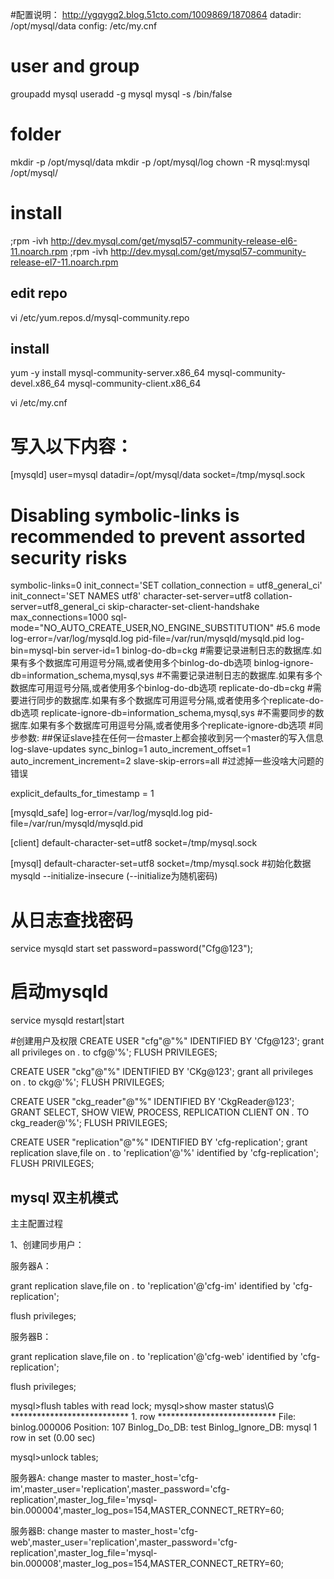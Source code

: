 #配置说明：
http://ygqygq2.blog.51cto.com/1009869/1870864
datadir: /opt/mysql/data
config: /etc/my.cnf

# user and group
groupadd mysql
useradd -g mysql mysql -s /bin/false

# folder
mkdir -p /opt/mysql/data
mkdir -p /opt/mysql/log
chown -R mysql:mysql  /opt/mysql/

# install
;rpm -ivh  http://dev.mysql.com/get/mysql57-community-release-el6-11.noarch.rpm
;rpm -ivh  http://dev.mysql.com/get/mysql57-community-release-el7-11.noarch.rpm
## edit repo
vi /etc/yum.repos.d/mysql-community.repo

## install
yum -y install mysql-community-server.x86_64 mysql-community-devel.x86_64 mysql-community-client.x86_64

vi /etc/my.cnf
# 写入以下内容：
[mysqld]
user=mysql
datadir=/opt/mysql/data
socket=/tmp/mysql.sock
# Disabling symbolic-links is recommended to prevent assorted security risks
symbolic-links=0
init_connect='SET collation_connection = utf8_general_ci'
init_connect='SET NAMES utf8'
character-set-server=utf8
collation-server=utf8_general_ci
skip-character-set-client-handshake
max_connections=1000
sql-mode="NO_AUTO_CREATE_USER,NO_ENGINE_SUBSTITUTION" #5.6 mode
log-error=/var/log/mysqld.log
pid-file=/var/run/mysqld/mysqld.pid
log-bin=mysql-bin
server-id=1
binlog-do-db=ckg          #需要记录进制日志的数据库.如果有多个数据库可用逗号分隔,或者使用多个binlog-do-db选项
binlog-ignore-db=information_schema,mysql,sys      #不需要记录进制日志的数据库.如果有多个数据库可用逗号分隔,或者使用多个binlog-do-db选项
replicate-do-db=ckg       #需要进行同步的数据库.如果有多个数据库可用逗号分隔,或者使用多个replicate-do-db选项
replicate-ignore-db=information_schema,mysql,sys     #不需要同步的数据库.如果有多个数据库可用逗号分隔,或者使用多个replicate-ignore-db选项
#同步参数:
##保证slave挂在任何一台master上都会接收到另一个master的写入信息
log-slave-updates
sync_binlog=1
auto_increment_offset=1
auto_increment_increment=2
slave-skip-errors=all             #过滤掉一些没啥大问题的错误

explicit_defaults_for_timestamp = 1


[mysqld_safe]
log-error=/var/log/mysqld.log
pid-file=/var/run/mysqld/mysqld.pid

[client]
default-character-set=utf8
socket=/tmp/mysql.sock

[mysql]
default-character-set=utf8
socket=/tmp/mysql.sock
#初始化数据
mysqld --initialize-insecure (--initialize为随机密码)
# 从日志查找密码
service mysqld start
set password=password("Cfg@123");

# 启动mysqld
service mysqld restart|start


#创建用户及权限
 CREATE USER "cfg"@"%" IDENTIFIED BY 'Cfg@123';
 grant all privileges on *.* to cfg@'%';
 FLUSH PRIVILEGES;
 
 CREATE USER "ckg"@"%" IDENTIFIED BY 'CKg@123';
 grant all privileges on *.* to ckg@'%';
 FLUSH PRIVILEGES;

 CREATE USER "ckg_reader"@"%" IDENTIFIED BY 'CkgReader@123';
 GRANT SELECT, SHOW VIEW, PROCESS, REPLICATION CLIENT ON *.* TO ckg_reader@'%';
 FLUSH PRIVILEGES;
 
 CREATE USER "replication"@"%" IDENTIFIED BY 'cfg-replication';
 grant replication slave,file on *.* to 'replication'@'%' identified by 'cfg-replication';
 FLUSH PRIVILEGES;

## mysql 双主机模式
主主配置过程

1、创建同步用户：

服务器A：

 grant replication slave,file on *.* to 'replication'@'cfg-im' identified by 'cfg-replication';

flush privileges;

服务器B：

grant replication slave,file on *.* to 'replication'@'cfg-web' identified by 'cfg-replication';

flush privileges;


mysql>flush tables with read lock;
mysql>show master status\G
*************************** 1. row ***************************
            File: binlog.000006
        Position: 107
    Binlog_Do_DB: test
Binlog_Ignore_DB: mysql
1 row in set (0.00 sec)

mysql>unlock tables;


服务器A:
change master to master_host='cfg-im',master_user='replication',master_password='cfg-replication',master_log_file='mysql-bin.000004',master_log_pos=154,MASTER_CONNECT_RETRY=60;

服务器B:
change master to master_host='cfg-web',master_user='replication',master_password='cfg-replication',master_log_file='mysql-bin.000008',master_log_pos=154,MASTER_CONNECT_RETRY=60;


